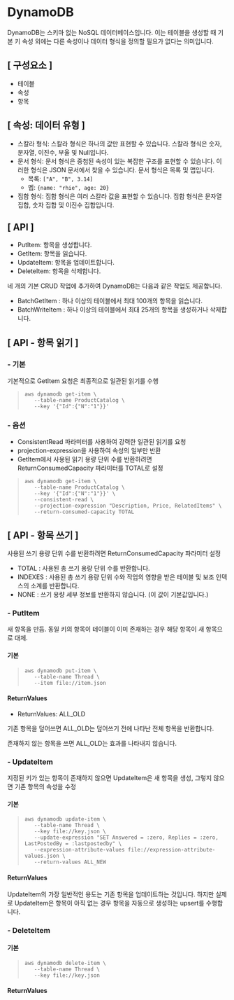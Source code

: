 # DynamoDB

DynamoDB는 스키마 없는 NoSQL 데이터베이스입니다. 이는 테이블을 생성할 때 기본 키 속성 외에는 다른 속성이나 데이터 형식을 정의할 필요가 없다는 의미입니다. 

## [ 구성요소 ]
 - 테이블
 - 속성
 - 항목

## [ 속성: 데이터 유형 ]

 - 스칼라 형식: 스칼라 형식은 하나의 값만 표현할 수 있습니다. 스칼라 형식은 숫자, 문자열, 이진수, 부울 및 Null입니다.
 - 문서 형식: 문서 형식은 중첩된 속성이 있는 복잡한 구조를 표현할 수 있습니다. 이러한 형식은 JSON 문서에서 찾을 수 있습니다. 문서 형식은 목록 및 맵입니다.
   - 목록: `["A", "B", 3.14]`
   - 멥: `{name: "rhie", age: 20}`
 - 집합 형식: 집합 형식은 여러 스칼라 값을 표현할 수 있습니다. 집합 형식은 문자열 집합, 숫자 집합 및 이진수 집합입니다.

## [ API ]

 - PutItem:  항목을 생성합니다.
 - GetItem:  항목을 읽습니다.
 - UpdateItem:  항목을 업데이트합니다.
 - DeleteItem:  항목을 삭제합니다.

네 개의 기본 CRUD 작업에 추가하여 DynamoDB는 다음과 같은 작업도 제공합니다.

 - BatchGetItem : 하나 이상의 테이블에서 최대 100개의 항목을 읽습니다.
 - BatchWriteItem : 하나 이상의 테이블에서 최대 25개의 항목을 생성하거나 삭제합니다.

## [ API - 항목 읽기 ]

### - 기본

기본적으로 GetItem 요청은 최종적으로 일관된 읽기를 수행

>```
>aws dynamodb get-item \
>    --table-name ProductCatalog \
>    --key '{"Id":{"N":"1"}}'
>```

###  - 옵션

 - ConsistentRead 파라미터를 사용하여 강력한 일관된 읽기를 요청
 - projection-expression을 사용하여 속성의 일부만 반환
 - GetItem에서 사용된 읽기 용량 단위 수를 반환하려면 ReturnConsumedCapacity 파라미터를 TOTAL로 설정

>```
>aws dynamodb get-item \
>    --table-name ProductCatalog \
>    --key '{"Id":{"N":"1"}}' \
>    --consistent-read \
>    --projection-expression "Description, Price, RelatedItems" \
>    --return-consumed-capacity TOTAL
>```

## [ API - 항목 쓰기 ]

사용된 쓰기 용량 단위 수를 반환하려면 ReturnConsumedCapacity 파라미터 설정

 - TOTAL : 사용된 총 쓰기 용량 단위 수를 반환합니다.
 - INDEXES : 사용된 총 쓰기 용량 단위 수와 작업의 영향을 받은 테이블 및 보조 인덱스의 소계를 반환합니다.
 - NONE : 쓰기 용량 세부 정보를 반환하지 않습니다. (이 값이 기본값입니다.)

### - PutItem

새 항목을 만듬. 동일 키의 항목이 테이블이 이미 존재하는 경우 해당 항목이 새 항목으로 대체.

#### 기본

>```
>aws dynamodb put-item \
>    --table-name Thread \
>    --item file://item.json
>```

#### ReturnValues

 - ReturnValues: ALL_OLD

기존 항목을 덮어쓰면 ALL_OLD는 덮어쓰기 전에 나타난 전체 항목을 반환합니다.

존재하지 않는 항목을 쓰면 ALL_OLD는 효과를 나타내지 않습니다.

### - UpdateItem

지정된 키가 있는 항목이 존재하지 않으면 UpdateItem은 새 항목을 생성, 그렇지 않으면 기존 항목의 속성을 수정

#### 기본

>```
>aws dynamodb update-item \
>    --table-name Thread \
>    --key file://key.json \
>    --update-expression "SET Answered = :zero, Replies = :zero, LastPostedBy = :lastpostedby" \
>    --expression-attribute-values file://expression-attribute-values.json \
>    --return-values ALL_NEW
>```

#### ReturnValues

UpdateItem의 가장 일반적인 용도는 기존 항목을 업데이트하는 것입니다. 하지만 실제로 UpdateItem은 항목이 아직 없는 경우 항목을 자동으로 생성하는 upsert를 수행합니다.


### - DeleteItem

#### 기본

>```
>aws dynamodb delete-item \
>    --table-name Thread \
>    --key file://key.json
>```

#### ReturnValues


